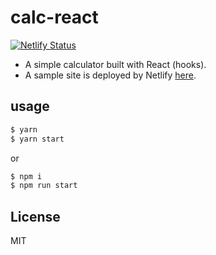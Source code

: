 # calc-react

[![Netlify Status](https://api.netlify.com/api/v1/badges/71e0b35a-9679-4452-a9dd-6f001418a2db/deploy-status)](https://app.netlify.com/sites/nokazn-calc-vue-cdn/deploys)

- A simple calculator built with React (hooks).
- A sample site is deployed by Netlify [here](https://nokazn-calc-vue-cdn.netlify.app/).

## usage

```bash
$ yarn
$ yarn start
```

or

```bash
$ npm i
$ npm run start
```

## License

MIT
